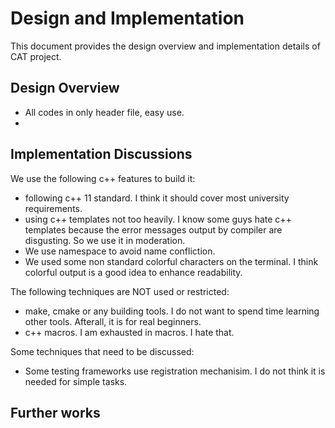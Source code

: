 # Design and Implementation
This document provides the design overview and implementation details of CAT project.

## Design Overview
- All codes in only header file, easy use.
- 

## Implementation Discussions
We use the following c++ features to build it:
- following c++ 11 standard. I think it should cover most university requirements.
- using c++ templates not too heavily. I know some guys hate c++ templates because the error messages output by compiler are disgusting. So we use it in moderation.
- We use namespace to avoid name confliction.
- We used some non standard colorful characters on the terminal. I think colorful output is a good idea to enhance readability.

The following techniques are NOT used or restricted:
- make, cmake or any building tools. I do not want to spend time learning other tools. Afterall, it is for real beginners.
- c++ macros. I am exhausted in macros. I hate that.

Some techniques that need to be discussed:
- Some testing frameworks use registration mechanisim. I do not think it is needed for simple tasks.

## Further works
